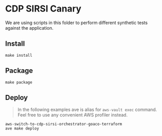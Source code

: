 # CDP SIRSI Canary

We are using scripts in this folder to perform different synthetic tests against the application.

## Install

```shell
make install
```

## Package

```shell
make package
```

## Deploy

> In the following examples ave is alias for `aws-vault exec` command.
Feel free to use any convenient AWS profiler instead.
```shell
aws-switch-to-cdp-sirsi-orchestrator-goaco-terraform
ave make deploy
```